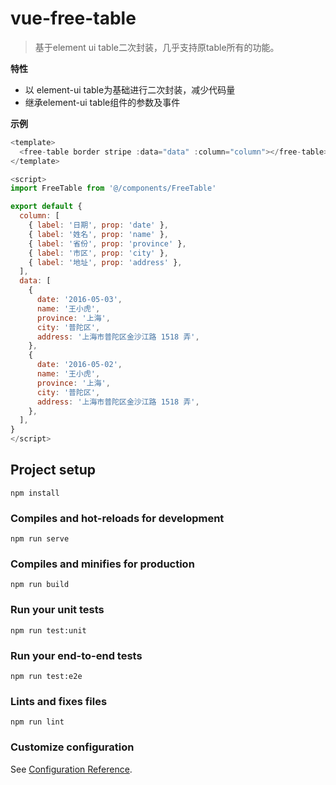 # vue-free-table

> 基于element ui table二次封装，几乎支持原table所有的功能。

**特性**
- 以 element-ui table为基础进行二次封装，减少代码量
- 继承element-ui  table组件的参数及事件

**示例**
```js
<template>
  <free-table border stripe :data="data" :column="column"></free-table>
</template>

<script>
import FreeTable from '@/components/FreeTable'

export default {
  column: [
    { label: '日期', prop: 'date' },
    { label: '姓名', prop: 'name' },
    { label: '省份', prop: 'province' },
    { label: '市区', prop: 'city' },
    { label: '地址', prop: 'address' },
  ],
  data: [
    {
      date: '2016-05-03',
      name: '王小虎',
      province: '上海',
      city: '普陀区',
      address: '上海市普陀区金沙江路 1518 弄',
    },
    {
      date: '2016-05-02',
      name: '王小虎',
      province: '上海',
      city: '普陀区',
      address: '上海市普陀区金沙江路 1518 弄',
    },
  ],
}
</script>

```
## Project setup
```
npm install
```

### Compiles and hot-reloads for development
```
npm run serve
```

### Compiles and minifies for production
```
npm run build
```

### Run your unit tests
```
npm run test:unit
```

### Run your end-to-end tests
```
npm run test:e2e
```

### Lints and fixes files
```
npm run lint
```

### Customize configuration
See [Configuration Reference](https://cli.vuejs.org/config/).
